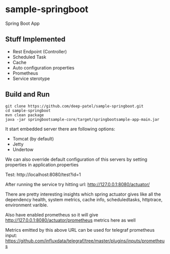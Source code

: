 # sample-springboot
Spring Boot App

## Stuff Implemented
- Rest Endpoint (Controller)
- Scheduled Task
- Cache
- Auto configuration properties
- Prometheus
- Service sterotype

## Build and Run

```
git clone https://github.com/deep-patel/sample-springboot.git
cd sample-springboot
mvn clean package
java -jar springbootsample-core/target/springbootsample-app-main.jar
```

It start embedded server there are following options:
- Tomcat (by default)
- Jetty
- Undertow

We can also override default configuration of this servers by setting properties in application.properties

Test: http://localhost:8080/test?id=1

After running the service try hitting url: http://127.0.0.1:8080/actuator/

There are pretty interesting insights which spring actuator gives like all the dependency health, system metrics, cache info, scheduledtasks, httptrace, environment varible.

Also have enabled prometheus so it will give http://127.0.0.1:8080/actuator/prometheus metrics here as well

Metrics emitted by this above URL can be used for telegraf prometheus input: 
https://github.com/influxdata/telegraf/tree/master/plugins/inputs/prometheus